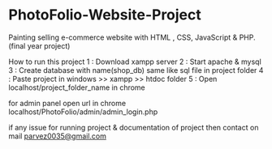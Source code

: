 # PhotoFolio-Website-Project
Painting selling e-commerce website with HTML , CSS, JavaScript & PHP.
(final year project)

How to run this project
1 : Download xampp server
2 : Start apache & mysql
3 : Create database with name(shop_db) same like sql file in project folder
4 : Paste project in windows >> xampp >> htdoc folder
5 : Open localhost/project_folder_name in chrome

for admin panel
open url in chrome
localhost/PhotoFolio/admin/admin_login.php


if any issue for running project & documentation of project then contact on mail
parvez0035@gmail.com
